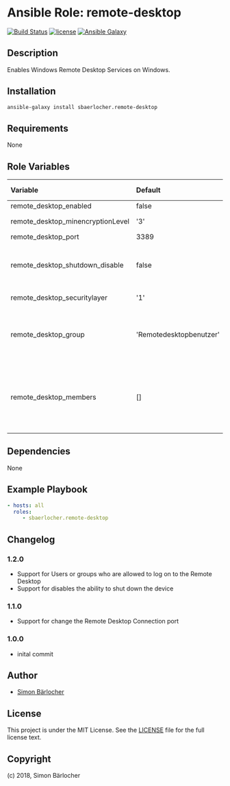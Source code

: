 # Ansible Role: remote-desktop

[![Build Status](https://travis-ci.org/sbaerlocher/ansible.remote-desktop.svg?branch=master)](https://travis-ci.org/sbaerlocher/ansible.remote-desktop) [![license](https://img.shields.io/github/license/mashape/apistatus.svg)](https://sbaerlo.ch/licence) [![Ansible Galaxy](http://img.shields.io/badge/ansible--galaxy-remote--desktop-blue.svg)](https://galaxy.ansible.com/sbaerlocher/remote_desktop)

## Description

Enables Windows Remote Desktop Services on Windows.

## Installation

```bash
ansible-galaxy install sbaerlocher.remote-desktop
```

## Requirements

None

## Role Variables

| Variable             | Default     | Comments (type)                                   |
| :---                 | :---        | :---                                              |
| remote_desktop_enabled | false | |
| remote_desktop_minencryptionLevel | '3' | [![getadmx doc](https://img.shields.io/badge/getadmx-doc-blue.svg)](https://getadmx.com/?Category=Windows_10_2016&Policy=Microsoft.Policies.TerminalServer::TS_ENCRYPTION_POLICY) |
| remote_desktop_port | 3389 | |
| remote_desktop_shutdown_disable | false | Disables the ability to shut down the device. |
|remote_desktop_securitylayer | '1'  | [![getadmx doc](https://img.shields.io/badge/getadmx-doc-blue.svg)](https://getadmx.com/?Category=Windows_10_2016&Policy=Microsoft.Policies.TerminalServer::TS_SECURITY_LAYER_POLICY) |
| remote_desktop_group | 'Remotedesktopbenutzer' | Group for logging on to the Remote Desktop Service. |
| remote_desktop_members | [] | Users or groups who are allowed to log on to the Remote Desktop. |

## Dependencies

None

## Example Playbook

```yml
- hosts: all
  roles:
     - sbaerlocher.remote-desktop
```

## Changelog

### 1.2.0

* Support for Users or groups who are allowed to log on to the Remote Desktop
* Support for disables the ability to shut down the device

### 1.1.0

* Support for change the Remote Desktop Connection port

### 1.0.0

* inital commit

## Author

* [Simon Bärlocher](https://sbaerlocher.ch)

## License

This project is under the MIT License. See the [LICENSE](https://sbaerlo.ch/licence) file for the full license text.

## Copyright

(c) 2018, Simon Bärlocher
